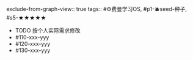 exclude-from-graph-view:: true
tags:: #⚙️费曼学习OS, #p1-🫐seed-种子, #s5-★★★★★

- TODO 按个人实际需求修改
- #110-xxx-yyy
- #120-xxx-yyy
- #130-xxx-yyy